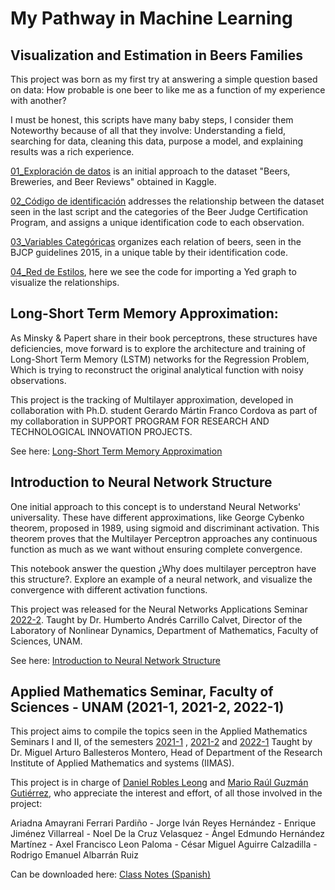 # My Pathway in Machine Learning
## Visualization and Estimation in Beers Families
This project was born as my first try at answering a simple question based on data: How probable is one beer to like me as a function of my experience with another?

I must be honest, this scripts have many baby steps, I consider them Noteworthy because of all that they involve: Understanding a field, searching for data, cleaning this data, purpose a model, and explaining results was a rich experience.

[01_Exploración de datos](https://github.com/danielrole/Portfolio/blob/main_1/Beers%20Families%20Visualization%20(Yed)/01_Exploraci%C3%B3n%20de%20datos.ipynb) is an initial approach to the dataset "Beers, Breweries, and Beer Reviews" obtained in Kaggle.

[02_Código de identificación](https://github.com/danielrole/Portfolio/blob/main_1/Beers%20Families%20Visualization%20(Yed)/02_C%C3%B3digo%20de%20identificaci%C3%B3n.ipynb) addresses the relationship between the dataset seen in the last script and the categories of the Beer Judge Certification Program, and assigns a unique identification code to each observation.

[03_Variables Categóricas](https://github.com/danielrole/Portfolio/blob/main_1/Beers%20Families%20Visualization%20(Yed)/03_Variables%20Categ%C3%B3ricas.ipynb) organizes each relation of beers, seen in the BJCP guidelines 2015, in a unique table by their identification code.

[04_Red de Estilos](https://github.com/danielrole/Portfolio/blob/main_1/Beers%20Families%20Visualization%20(Yed)/04_Red%20de%20Estilos.ipynb), here we see the code for importing a Yed graph to visualize the relationships.



## Long-Short Term Memory Approximation:
As Minsky & Papert share in their book perceptrons, these structures have deficiencies, move forward is to explore the architecture and training of Long-Short Term Memory (LSTM) networks for the Regression Problem, Which is trying to reconstruct the original analytical function with noisy observations.

This project is the tracking of Multilayer approximation, developed in collaboration with Ph.D. student Gerardo Mártin Franco Cordova as part of my collaboration in SUPPORT PROGRAM FOR RESEARCH AND TECHNOLOGICAL INNOVATION PROJECTS.

See here: [Long-Short Term Memory Approximation](https://github.com/danielrole/Portfolio/blob/main_1/Long-Short%20Term%20Memory%20Approximation/LSTM_noisy.ipynb)

## Introduction to Neural Network Structure
One initial approach to this concept is to understand Neural Networks' universality. These have different approximations, like George Cybenko theorem, proposed in 1989, using sigmoid and discriminant activation. This theorem proves that the Multilayer Perceptron approaches any continuous function as much as we want without ensuring complete convergence.

This notebook answer the question ¿Why does multilayer perceptron have this structure?. Explore an example of a neural network, and visualize the convergence with different activation functions.

This project was released for the Neural Networks Applications Seminar [2022-2](https://web.fciencias.unam.mx/docencia/horarios/detalles/333696). Taught by Dr. Humberto Andrés Carrillo Calvet, Director of the Laboratory of Nonlinear Dynamics, Department of Mathematics, Faculty of Sciences, UNAM.

See here: [Introduction to Neural Network Structure](https://github.com/danielrole/Portfolio/blob/main_1/Introduction%20to%20Neural%20Network%20Structure/Introduction_to_Neural_Network_Structure.ipynb)

## Applied Mathematics Seminar, Faculty of Sciences - UNAM (2021-1, 2021-2, 2022-1)
This project aims to compile the topics seen in the Applied Mathematics Seminars I and II, of the semesters [2021-1](https://web.fciencias.unam.mx/docencia/horarios/detalles/317113) , [2021-2](https://web.fciencias.unam.mx/docencia/horarios/detalles/322338) and [2022-1](https://web.fciencias.unam.mx/docencia/horarios/detalles/332350) Taught by Dr. Miguel Arturo Ballesteros Montero, Head of Department of the Research Institute of Applied Mathematics and systems (IIMAS).

This project is in charge of [Daniel Robles Leong](https://www.linkedin.com/in/danielrole/) and [Mario Raúl Guzmán Gutiérrez](https://www.linkedin.com/in/marioraulgz/), who appreciate the interest and effort, of all those involved in the project:

Ariadna Amayrani Ferrari Pardiño - Jorge Iván Reyes Hernández - Enrique Jiménez Villarreal - Noel De la Cruz Velasquez - Ángel Edmundo Hernández Martínez - Axel Francisco Leon Paloma - César Miguel Aguirre Calzadilla - Rodrigo Emanuel Albarrán Ruiz

Can be downloaded here: [Class Notes (Spanish)](https://github.com/danielrole/Portfolio/raw/main_1/Notas/MainNotas.pdf)
